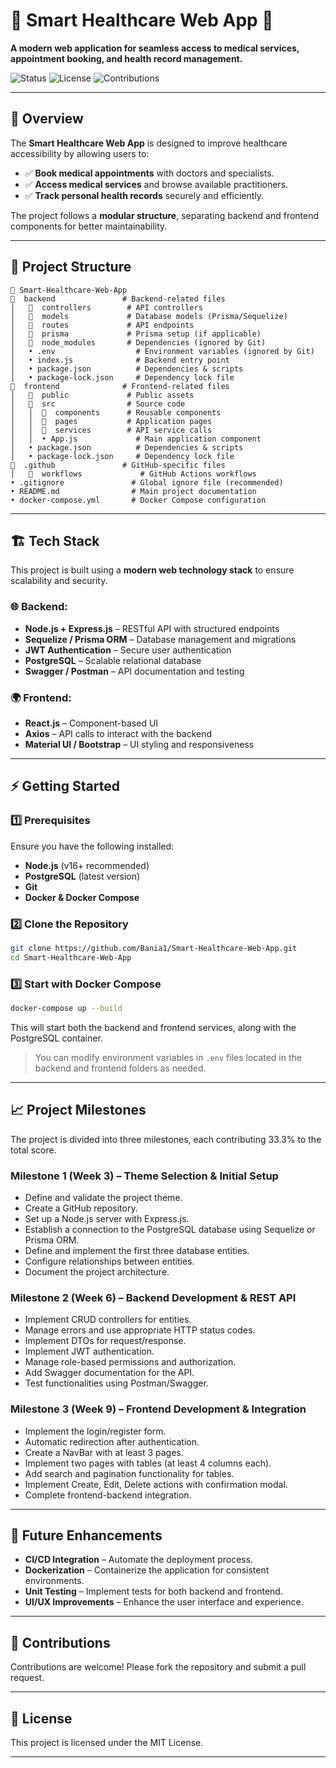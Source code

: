 # 🚀 Smart Healthcare Web App 🏥

**A modern web application for seamless access to medical services, appointment booking, and health record management.**

![Status](https://img.shields.io/badge/Status-Development-blue.svg)
![License](https://img.shields.io/badge/License-MIT-green.svg)
![Contributions](https://img.shields.io/badge/Contributions-Welcome-brightgreen.svg)

---

## 📝 Overview

The **Smart Healthcare Web App** is designed to improve healthcare accessibility by allowing users to:

* ✅ **Book medical appointments** with doctors and specialists.
* ✅ **Access medical services** and browse available practitioners.
* ✅ **Track personal health records** securely and efficiently.

The project follows a **modular structure**, separating backend and frontend components for better maintainability.

---

## 📂 Project Structure

```
📆 Smart-Healthcare-Web-App
🔁  backend               # Backend-related files
│   🔁  controllers        # API controllers
│   🔁  models             # Database models (Prisma/Sequelize)
│   🔁  routes             # API endpoints
│   🔁  prisma             # Prisma setup (if applicable)
│   🔁  node_modules       # Dependencies (ignored by Git)
│   • .env                  # Environment variables (ignored by Git)
│   • index.js              # Backend entry point
│   • package.json          # Dependencies & scripts
│   • package-lock.json     # Dependency lock file
🔁  frontend              # Frontend-related files
│   🔁  public             # Public assets
│   🔁  src                # Source code
│   │  🔁  components      # Reusable components
│   │  🔁  pages           # Application pages
│   │  🔁  services        # API service calls
│   │  • App.js             # Main application component
│   • package.json          # Dependencies & scripts
│   • package-lock.json     # Dependency lock file
🔁  .github               # GitHub-specific files
│   🔁  workflows             # GitHub Actions workflows
• .gitignore               # Global ignore file (recommended)
• README.md                # Main project documentation
• docker-compose.yml       # Docker Compose configuration
```

---

## 🏗️ Tech Stack

This project is built using a **modern web technology stack** to ensure scalability and security.

### 🌐 Backend:

* **Node.js + Express.js** – RESTful API with structured endpoints
* **Sequelize / Prisma ORM** – Database management and migrations
* **JWT Authentication** – Secure user authentication
* **PostgreSQL** – Scalable relational database
* **Swagger / Postman** – API documentation and testing

### 🌍 Frontend:

* **React.js** – Component-based UI
* **Axios** – API calls to interact with the backend
* **Material UI / Bootstrap** – UI styling and responsiveness

---

## ⚡ Getting Started

### 1️⃣ Prerequisites

Ensure you have the following installed:

* **Node.js** (v16+ recommended)
* **PostgreSQL** (latest version)
* **Git**
* **Docker & Docker Compose**

### 2️⃣ Clone the Repository

```bash
git clone https://github.com/Bania1/Smart-Healthcare-Web-App.git
cd Smart-Healthcare-Web-App
```

### 3️⃣ Start with Docker Compose

```bash
docker-compose up --build
```

This will start both the backend and frontend services, along with the PostgreSQL container.

> You can modify environment variables in `.env` files located in the backend and frontend folders as needed.

---

## 📈 Project Milestones

The project is divided into three milestones, each contributing 33.3% to the total score.

### Milestone 1 (Week 3) – Theme Selection & Initial Setup

* Define and validate the project theme.
* Create a GitHub repository.
* Set up a Node.js server with Express.js.
* Establish a connection to the PostgreSQL database using Sequelize or Prisma ORM.
* Define and implement the first three database entities.
* Configure relationships between entities.
* Document the project architecture.

### Milestone 2 (Week 6) – Backend Development & REST API

* Implement CRUD controllers for entities.
* Manage errors and use appropriate HTTP status codes.
* Implement DTOs for request/response.
* Implement JWT authentication.
* Manage role-based permissions and authorization.
* Add Swagger documentation for the API.
* Test functionalities using Postman/Swagger.

### Milestone 3 (Week 9) – Frontend Development & Integration

* Implement the login/register form.
* Automatic redirection after authentication.
* Create a NavBar with at least 3 pages.
* Implement two pages with tables (at least 4 columns each).
* Add search and pagination functionality for tables.
* Implement Create, Edit, Delete actions with confirmation modal.
* Complete frontend-backend integration.

---

## 🚀 Future Enhancements

* **CI/CD Integration** – Automate the deployment process.
* **Dockerization** – Containerize the application for consistent environments.
* **Unit Testing** – Implement tests for both backend and frontend.
* **UI/UX Improvements** – Enhance the user interface and experience.

---

## 🤝 Contributions

Contributions are welcome! Please fork the repository and submit a pull request.

---

## 📄 License

This project is licensed under the MIT License.

---
